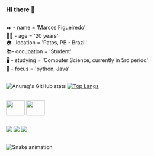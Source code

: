 ### Hi there 👋

##
✒️ - name = 'Marcos Figueiredo'  
🧑🏽 - age = '20 years'  
🏠- location = 'Patos, PB - Brazil'  
📚- occupation = 'Student'  <br>
🖥️ - studying = 'Computer Science, currently in 5rd period'  
🎯 - focus = 'python, Java'  

<!--
**MarcosMFigueiredo/MarcosMFigueiredo** is a ✨ _special_ ✨ repository because its `README.md` (this file) appears on your GitHub profile.

Here are some ideas to get you started:

- 🔭 I’m currently working on ...
- 🌱 I’m currently learning ...
- 👯 I’m looking to collaborate on ...
- 🤔 I’m looking for help with ...
- 💬 Ask me about ...
- 📫 How to reach me: ...
- 😄 Pronouns: ...
- ⚡ Fun fact: ...
-->

##
![Anurag's GitHub stats](https://github-readme-stats.vercel.app/api?username=MarcosMFigueiredo&show_icons=true&theme=dracula) [![Top Langs](https://github-readme-stats.vercel.app/api/top-langs/?username=MarcosMFigueiredo&layout=compact&show_icons=true&theme=dracula)](https://github.com/MarcosMFigueiredo/github-readme-stats)


<div style"display: inline_block"><br>
  <img align="center" height="40" width="50" src="https://cdn.jsdelivr.net/gh/devicons/devicon/icons/java/java-original.svg" /> 
  <img align="center" height="40" width="50"  src="https://cdn.jsdelivr.net/gh/devicons/devicon/icons/python/python-original.svg" />
</div>

##
<div>
<a href="mailto:marcosmfigueiredo159@gmail.com" target="_blank"><img src="https://img.shields.io/badge/Gmail-D14836?style=for-the-badge&logo=gmail&logoColor=white"></a>
<a href="https://www.linkedin.com/in/marcos-figueiredo-83728b237/" target="_blank"><img src="https://img.shields.io/badge/LinkedIn-0077B5?style=for-the-badge&logo=linkedin&logoColor=white"></a>
<a href="https://www.instagram.com/_marcosmfigueiredo" target="_blank"><img src="https://img.shields.io/badge/Instagram-E4405F?style=for-the-badge&logo=instagram&logoColor=white"></a>
</div>

##

![Snake animation](https://github.com/MarcosMFigueiredo/MarcosMFigueiredo/blob/output/github-contribution-grid-snake.svg)


